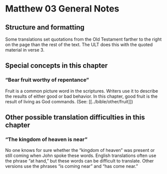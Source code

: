 # Matthew 03 General Notes
## Structure and formatting

Some translations set quotations from the Old Testament farther to the right on the page than the rest of the text. The ULT does this with the quoted material in verse 3.

## Special concepts in this chapter

### “Bear fruit worthy of repentance”

Fruit is a common picture word in the scriptures. Writers use it to describe the results of either good or bad behavior. In this chapter, good fruit is the result of living as God commands. (See: [[../bible/other/fruit]])

## Other possible translation difficulties in this chapter

### “The kingdom of heaven is near”

No one knows for sure whether the “kingdom of heaven” was present or still coming when John spoke these words. English translations often use the phrase “at hand,” but these words can be difficult to translate. Other versions use the phrases “is coming near” and “has come near.”